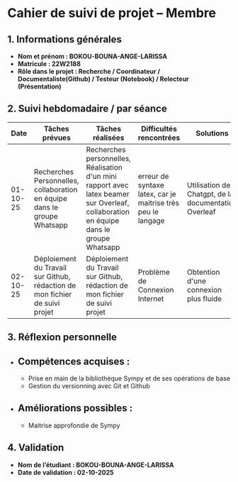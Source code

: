 # Cahier de suivi de projet – Membre

## 1. Informations générales

* **Nom et prénom : BOKOU-BOUNA-ANGE-LARISSA**
* **Matricule : 22W2188**
* **Rôle dans le projet : Recherche / Coordinateur / Documentaliste(Github) / Testeur (Notebook) / Relecteur (Présentation)**

## 2. Suivi hebdomadaire / par séance

| Date | Tâches prévues | Tâches réalisées | Difficultés rencontrées | Solutions  |
| ---- | -------------- | ---------------- | ----------------------- | ----------------------------- |
|  01-10-25    | Recherches Personnelles, collaboration en équipe dans le groupe Whatsapp                |   Recherches personnelles, Réalisation d'un mini rapport avec latex beamer sur Overleaf, collaboration en équipe dans le groupe Whatsapp              |    erreur de syntaxe latex, car je maitrise très peu le langage                    |    Utilisation de Chatgpt, de la documentation Overleaf                          |
|  02-10-25    | Déploiement du Travail sur Github, rédaction de mon fichier de suivi projet              |  Déploiement du Travail sur Github, rédaction de mon fichier de suivi projet                  |   Problème de Connexion Internet                       |  Obtention d'une connexion plus fluide                           |

## 3. Réflexion personnelle

* ## Compétences acquises :

  * Prise en main de la bibliothèque Sympy et de ses opérations de base
  * Gestion du versionning avec Git et Github
* ## Améliorations possibles :

  * Maitrise approfondie de Sympy

## 4. Validation

* **Nom de l’étudiant : BOKOU-BOUNA-ANGE-LARISSA**
* **Date de validation : 02-10-2025**

